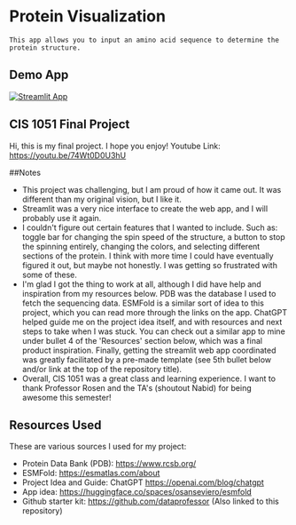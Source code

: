 # Protein Visualization
```
This app allows you to input an amino acid sequence to determine the protein structure.
```

## Demo App

[![Streamlit App](https://static.streamlit.io/badges/streamlit_badge_black_white.svg)](https://lrmcdonnell-final-project-streamlit-app-tqrlmf.streamlit.app/)

## CIS 1051 Final Project

Hi, this is my final project. I hope you enjoy! 
Youtube Link: https://youtu.be/74Wt0D0U3hU

##Notes
- This project was challenging, but I am proud of how it came out. It was different than my original vision, but I like it.
- Streamlit was a very nice interface to create the web app, and I will probably use it again.
- I couldn't figure out certain features that I wanted to include. Such as: toggle bar for changing the spin speed of the structure, a button to stop the spinning entirely, changing the colors, and selecting different sections of the protein. I think with more time I could have eventually figured it out, but maybe not honestly. I was getting so frustrated with some of these.
- I'm glad I got the thing to work at all, although I did have help and inspiration from my resources below. PDB was the database I used to fetch the sequencing data. ESMFold is a similar sort of idea to this project, which you can read more through the links on the app. ChatGPT helped guide me on the project idea itself, and with resources and next steps to take when I was stuck. You can check out a similar app to mine under bullet 4 of the 'Resources' section below, which was a final product inspiration. Finally, getting the streamlit web app coordinated was greatly facilitated by a pre-made template (see 5th bullet below and/or link at the top of the repository title).
- Overall, CIS 1051 was a great class and learning experience. I want to thank Professor Rosen and the TA's (shoutout Nabid) for being awesome this semester!

## Resources Used

These are various sources I used for my project:
- Protein Data Bank (PDB): https://www.rcsb.org/
- ESMFold: https://esmatlas.com/about
- Project Idea and Guide: ChatGPT https://openai.com/blog/chatgpt
- App idea: https://huggingface.co/spaces/osanseviero/esmfold
- Github starter kit: https://github.com/dataprofessor (Also linked to this repository)
